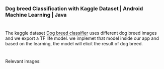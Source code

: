 ### Dog breed Classification with Kaggle Dataset | Android Machine Learning | Java

#

The kaggle dataset [Dog breed classifier](https://www.kaggle.com/datasets/venktesh/person-images?resource=download) uses different dog breed images and we export a TF life model. we implemet that model inside our app
and based on the learning, the model will elicit the result of dog breed.

#
Relevant images:
